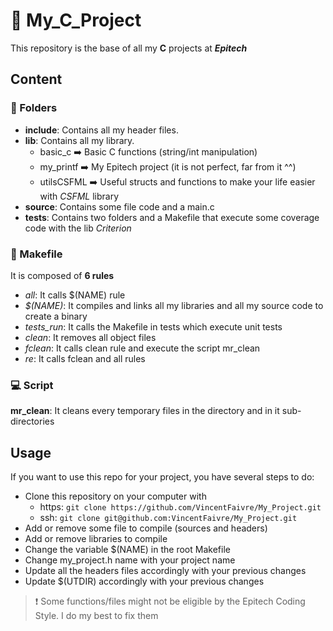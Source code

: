# :notebook: My_C_Project
This repository is the base of all my **C** projects at ***Epitech***

## Content

### :file_folder: Folders
- **include**: Contains all my header files.
- **lib**: Contains all my library.
  - basic_c :arrow_right: Basic C functions (string/int manipulation)
  - my_printf :arrow_right: My Epitech project (it is not perfect, far from it ^^)
  - utilsCSFML :arrow_right: Useful structs and functions to make your life easier with *CSFML* library
- **source**: Contains some file code and a main.c
- **tests**: Contains two folders and a Makefile that execute some coverage code with the lib *Criterion*

### :pencil: Makefile
It is composed of **6 rules**
- *all*: It calls $(NAME) rule
- *$(NAME)*: It compiles and links all my libraries and all my source code to create a binary
- *tests_run*: It calls the Makefile in tests which execute unit tests
- *clean*: It removes all object files
- *fclean*: It calls clean rule and execute the script mr_clean
- *re*: It calls fclean and all rules

### :computer: Script
**mr_clean**: It cleans every temporary files in the directory and in it sub-directories

## Usage
If you want to use this repo for your project, you have several steps to do:
- Clone this repository on your computer with
  - https: ```git clone https://github.com/VincentFaivre/My_Project.git```
  - ssh: ```git clone git@github.com:VincentFaivre/My_Project.git```
- Add or remove some file to compile (sources and headers)
- Add or remove libraries to compile
- Change the variable $(NAME) in the root Makefile
- Change my_project.h name with your project name
- Update all the headers files accordingly with your previous changes
- Update $(UTDIR) accordingly with your previous changes

> :heavy_exclamation_mark: Some functions/files might not be eligible by the Epitech Coding Style. I do my best to fix them
